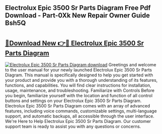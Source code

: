## Electrolux Epic 3500 Sr Parts Diagram Free Pdf Download - Part-0Xk New Repair Owner Guide Bsh5Q

# <h2><a href="http://dftcsl.blite.top/?on=Electrolux+Epic+3500+Sr+Parts+Diagram">🔗Download New 👉🔴 Electrolux Epic 3500 Sr Parts Diagram</a></h2>

[![Electrolux Epic 3500 Sr Parts Diagram download](https://i.imgur.com/lujVjoI.png)](http://dftcsl.blite.top/?on=Electrolux+Epic+3500+Sr+Parts+Diagram)
Greetings and welcome to the user manual for your newly launched Electrolux Epic 3500 Sr Parts Diagram. This manual is specifically designed to help you get started with your product and provide you with a thorough understanding of its features, functions, and capabilities. You will find clear instructions for installation, usage, maintenance, and troubleshooting. Familiarize with Controls Before you begin, familiarize yourself with the location and function of all control buttons and settings on your Electrolux Epic 3500 Sr Parts Diagram. Electrolux Epic 3500 Sr Parts Diagram comes with an array of advanced features, including voice commands, customizable settings, multi-language support, and automatic backups, all accessible through the user interface. We're Here to Help Electrolux Epic 3500 Sr Parts Diagram. Our customer support team is ready to assist you with any questions or concerns.
